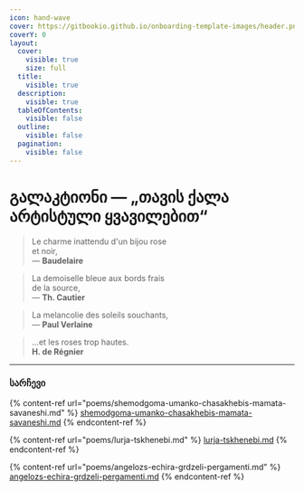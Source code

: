 ```yaml
---
icon: hand-wave
cover: https://gitbookio.github.io/onboarding-template-images/header.png
coverY: 0
layout:
  cover:
    visible: true
    size: full
  title:
    visible: true
  description:
    visible: true
  tableOfContents:
    visible: false
  outline:
    visible: false
  pagination:
    visible: false
---
```


# გალაკტიონი — „თავის ქალა არტისტული ყვავილებით“

> Le charme inattendu d'un bijou rose\
> et noir,\
> — **Baudelaire**

> La demoiselle bleue aux bords frais\
> de la source,\
> — **Th. Cautier**

> La melancolie des soleils souchants,\
> — **Paul Verlaine**

> ...et les roses trop hautes.\
> **H. de Régnier**

***

### სარჩევი

{% content-ref url="poems/shemodgoma-umanko-chasakhebis-mamata-savaneshi.md" %}
[shemodgoma-umanko-chasakhebis-mamata-savaneshi.md](poems/shemodgoma-umanko-chasakhebis-mamata-savaneshi.md)
{% endcontent-ref %}

{% content-ref url="poems/lurja-tskhenebi.md" %}
[lurja-tskhenebi.md](poems/lurja-tskhenebi.md)
{% endcontent-ref %}

{% content-ref url="poems/angelozs-echira-grdzeli-pergamenti.md" %}
[angelozs-echira-grdzeli-pergamenti.md](poems/angelozs-echira-grdzeli-pergamenti.md)
{% endcontent-ref %}
